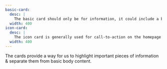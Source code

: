 ```yaml
---
basic-card:
  desc: |
    The basic card should only be for information, it could include a button, but is never a link itself.
  width: 400
icon-card:
  desc: |
    The icon card is generally used for call-to-action on the homepage or highlights on inside pages.
  width: 400
---
```


The cards provide a way for us to highlight important pieces of information & separate them from basic body content.
